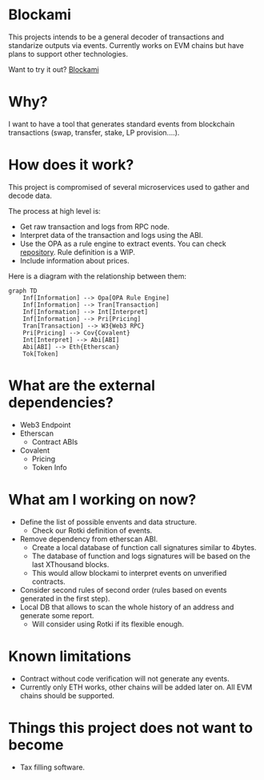 # Blockami
This projects intends to be a general decoder of transactions and standarize outputs via events. Currently works on EVM chains but have plans to support other technologies.

Want to try it out? [Blockami](https://blockami.github.io)

# Why?
I want to have a tool that generates standard events from blockchain transactions (swap, transfer, stake, LP provision....).

# How does it work?
This project is compromised of several microservices used to gather and decode data.

The process at high level is:
- Get raw transaction and logs from RPC node.
- Interpret data of the transaction and logs using the ABI.
- Use the OPA as a rule engine to extract events. You can check [repository](https://github.com/blockami/opa-bundle). Rule definition is a WIP.
- Include information about prices.

Here is a diagram with the relationship between them:
```mermaid
graph TD
    Inf[Information] --> Opa[OPA Rule Engine] 
    Inf[Information] --> Tran[Transaction] 
    Inf[Information] --> Int[Interpret]
    Inf[Information] --> Pri[Pricing]
    Tran[Transaction] --> W3{Web3 RPC}
    Pri[Pricing] --> Cov{Covalent}
    Int[Interpret] --> Abi[ABI]
    Abi[ABI] --> Eth{Etherscan}
    Tok[Token]
```

# What are the external dependencies?
- Web3 Endpoint
- Etherscan
  - Contract ABIs
- Covalent
  - Pricing
  - Token Info

# What am I working on now?
- Define the list of possible envents and data structure.
  - Check our Rotki definition of events.
- Remove dependency from etherscan ABI.
  - Create a local database of function call signatures similar to 4bytes.
  - The database of function and logs signatures will be based on the last XThousand blocks.
  - This would allow blockami to interpret events on unverified contracts.
- Consider second rules of second order (rules based on events generated in the first step).
- Local DB that allows to scan the whole history of an address and generate some report.
  - Will consider using Rotki if its flexible enough.

# Known limitations
- Contract without code verification will not generate any events.
- Currently only ETH works, other chains will be added later on. All EVM chains should be supported.

# Things this project does not want to become
- Tax filling software.